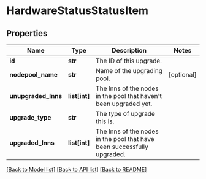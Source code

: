 # HardwareStatusStatusItem

## Properties
Name | Type | Description | Notes
------------ | ------------- | ------------- | -------------
**id** | **str** | The ID of this upgrade. | 
**nodepool_name** | **str** | Name of the upgrading pool. | [optional] 
**unupgraded_lnns** | **list[int]** | The lnns of the nodes in the pool that haven&#39;t been upgraded yet. | 
**upgrade_type** | **str** | The type of upgrade this is. | 
**upgraded_lnns** | **list[int]** | The lnns of the nodes in the pool that have been successfully upgraded. | 

[[Back to Model list]](../README.md#documentation-for-models) [[Back to API list]](../README.md#documentation-for-api-endpoints) [[Back to README]](../README.md)


